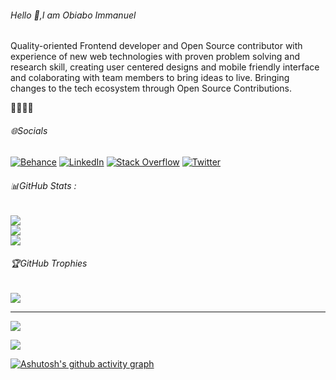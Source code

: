 ###### Hello 👋,I am Obiabo Immanuel 

<p>
  Quality-oriented Frontend developer and Open Source contributor with experience of new web technologies with proven problem solving and research    skill, creating user centered designs and mobile friendly interface and colaborating with team members to bring ideas to live.
Bringing changes to the tech ecosystem through Open Source Contributions.
  
</p>

🚀🚀🚀🚀


###### 🌐Socials
[![Behance](https://img.shields.io/badge/Behance-1769ff?logo=behance&logoColor=white)](https://behance.net/yhoungdev) [![LinkedIn](https://img.shields.io/badge/LinkedIn-%230077B5.svg?logo=linkedin&logoColor=white)](https://www.linkedin.com/in/obiabo-immanuel-5a66371aa/) [![Stack Overflow](https://img.shields.io/badge/-Stackoverflow-FE7A16?logo=stack-overflow&logoColor=white)](https://stackoverflow.com/users/12059525/ejeh-obiaob-emmaneul) [![Twitter](https://img.shields.io/badge/Twitter-%231DA1F2.svg?logo=Twitter&logoColor=white)](https://twitter.com/obiabo_immanuel) 

<!-- ###### 💻Tech Stack
![CSS3](https://img.shields.io/badge/css3-%231572B6.svg?style=for-the-badge&logo=css3&logoColor=white) ![TypeScript](https://img.shields.io/badge/typescript-%23007ACC.svg?style=for-the-badge&logo=typescript&logoColor=white) ![JavaScript](https://img.shields.io/badge/javascript-%23323330.svg?style=for-the-badge&logo=javascript&logoColor=%23F7DF1E) ![HTML5](https://img.shields.io/badge/html5-%23E34F26.svg?style=for-the-badge&logo=html5&logoColor=white) ![Firebase](https://img.shields.io/badge/firebase-%23039BE5.svg?style=for-the-badge&logo=firebase) ![Netlify](https://img.shields.io/badge/netlify-%23000000.svg?style=for-the-badge&logo=netlify&logoColor=#00C7B7) ![Vercel](https://img.shields.io/badge/vercel-%23000000.svg?style=for-the-badge&logo=vercel&logoColor=white) ![TailwindCSS](https://img.shields.io/badge/tailwindcss-%2338B2AC.svg?style=for-the-badge&logo=tailwind-css&logoColor=white) ![Yarn](https://img.shields.io/badge/yarn-%232C8EBB.svg?style=for-the-badge&logo=yarn&logoColor=white) ![React](https://img.shields.io/badge/react-%2320232a.svg?style=for-the-badge&logo=react&logoColor=%2361DAFB) ![jQuery](https://img.shields.io/badge/jquery-%230769AD.svg?style=for-the-badge&logo=jquery&logoColor=white) 	![Supabase](https://img.shields.io/badge/Supabase-3ECF8E?style=for-the-badge&logo=supabase&logoColor=white) ![NPM](https://img.shields.io/badge/NPM-%23000000.svg?style=for-the-badge&logo=npm&logoColor=white) ![React Router](https://img.shields.io/badge/React_Router-CA4245?style=for-the-badge&logo=react-router&logoColor=white) ![Redux](https://img.shields.io/badge/redux-%23593d88.svg?style=for-the-badge&logo=redux&logoColor=white) 	![Figma](https://img.shields.io/badge/figma-%23F24E1E.svg?style=for-the-badge&logo=figma&logoColor=white) ![Dribbble](https://img.shields.io/badge/Dribbble-EA4C89?style=for-the-badge&logo=dribbble&logoColor=white) ![Framer](https://img.shields.io/badge/Framer-black?style=for-the-badge&logo=framer&logoColor=blue) ![ESLint](https://img.shields.io/badge/ESLint-4B3263?style=for-the-badge&logo=eslint&logoColor=white) ![Babel](https://img.shields.io/badge/Babel-F9DC3e?style=for-the-badge&logo=babel&logoColor=black) ![Postman](https://img.shields.io/badge/Postman-FF6C37?style=for-the-badge&logo=postman&logoColor=white) ![Notion](https://img.shields.io/badge/Notion-%23000000.svg?style=for-the-badge&logo=notion&logoColor=white) -->
###### 📊GitHub Stats :
![](https://github-readme-stats.vercel.app/api?username=yhoungdev&theme=radical&hide_border=false&include_all_commits=false&count_private=false)<br/>
![](https://github-readme-streak-stats.herokuapp.com/?user=yhoungdev&theme=radical&hide_border=false)<br/>
![](https://github-readme-stats.vercel.app/api/top-langs/?username=yhoungdev&theme=radical&hide_border=false&include_all_commits=false&count_private=false&layout=compact)

###### 🏆GitHub Trophies
![](https://github-profile-trophy.vercel.app/?username=yhoungdev&theme=gruvbox&no-frame=true&no-bg=false&margin-w=4)

---
![](https://komarev.com/ghpvc/?username=yhoungdev&label=Visitors+Count&color=brightgreen)

<img src="https://github.com/kr-anurag/yhoungdev/blob/output/github-contribution-grid-snake.gif" />

[![Ashutosh's github activity graph](https://activity-graph.herokuapp.com/graph?username=yhoungdev&bg_color=000000&color=ffffff&line=ffffff&point=fafafa&area=true&hide_border=true)](https://github.com/ashutosh00710/github-readme-activity-graph)

